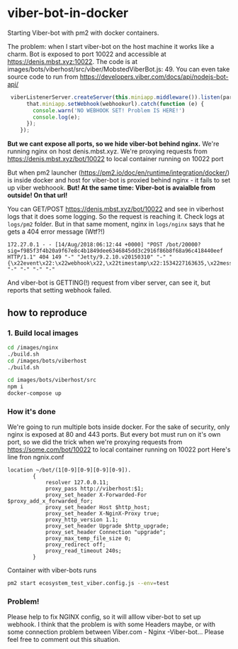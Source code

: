 # viber-bot-in-docker
Starting Viber-bot with pm2 with docker containers.

The problem: when I start viber-bot on the host machine it works like a charm.
Bot is exposed to port 10022 and accessible at https://denis.mbst.xyz:10022. 
The code is at images/bots/viberhost/src/viber/MobstedViberBot.js: 49. You can even take source code to run from
https://developers.viber.com/docs/api/nodejs-bot-api/

```javascript
 viberListenerServer.createServer(this.miniapp.middleware()).listen(params['port'], () => {
      that.miniapp.setWebhook(webhookurl).catch(function (e) {
        console.warn('NO WEBHOOK SET! Problem IS HERE!')
        console.log(e);
      });
    });
```


**But we cant expose all ports, so we hide viber-bot behind nginx.**
We're running nginx on host denis.mbst.xyz.
We're proxying requests from https://denis.mbst.xyz/bot/10022 to local container running on 10022 port

But when pm2  launcher (https://pm2.io/doc/en/runtime/integration/docker/) is inside docker and host for viber-bot is proxied behind nginx - it fails to set up viber webhoook. **But! At the same time:  Viber-bot is avaialble from outside! On that url!**

You can GET/POST https://denis.mbst.xyz/bot/10022 and see in viberhost logs that it does some logging. So the request is reaching it.
Check logs at `logs/pm2` folder.
But in that same moment, nginx in `logs/nginx` says that he gets a 404 error message (Wtf?!)
```log
172.27.0.1 - - [14/Aug/2018:06:12:44 +0000] "POST /bot/20000?sig=f985f3f4b20a9f67e8c4b1849dee6346845dd3c2916f86b8f68a96c418440eef HTTP/1.1" 404 149 "-" "Jetty/9.2.10.v20150310" "-" "{\x22event\x22:\x22webhook\x22,\x22timestamp\x22:1534227163635,\x22message_token\x22:5210036030700670331}" "-" "-" "-" "-"

```
 And viber-bot is GETTING(!) request from viber server, can see it, but reports that setting webhook failed.

## how to reproduce
### 1. Build local images
```bash
cd /images/nginx
./build.sh
cd /images/bots/viberhost
./build.sh
```

```bash
cd images/bots/viberhost/src
npm i
docker-compose up
```

### How it's done
We're going to run multiple bots inside docker. For the sake of security,
only nginx is exposed at 80 and 443 ports.
But every bot must run on it's own port, so we did the trick when
we're proxying requests from https://some.com/bot/10022 to local container running on 10022 port
Here's line fron ngnix.conf
```nginx
location ~/bot/(1[0-9][0-9][0-9][0-9]).
        {
            resolver 127.0.0.11;
            proxy_pass http://viberhost:$1;
            proxy_set_header X-Forwarded-For $proxy_add_x_forwarded_for;
            proxy_set_header Host $http_host;
            proxy_set_header X-NginX-Proxy true;
            proxy_http_version 1.1;
            proxy_set_header Upgrade $http_upgrade;
            proxy_set_header Connection "upgrade";
            proxy_max_temp_file_size 0;
            proxy_redirect off;
            proxy_read_timeout 240s;
        }
```
Container with viber-bots runs
```bash
pm2 start ecosystem_test_viber.config.js --env=test
```



### Problem! ###
 Please help to fix NGINX config, so it will alllow viber-bot to set up webhook. I think that the problem is with some Headers maybe, or 
 with some connection problem between Viber.com - Nginx -Viber-bot...
 Please feel free to comment out this situation.
 
